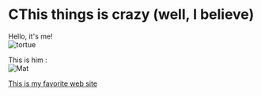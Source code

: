 # CThis things is crazy (well, I believe)

Hello, it's me! <br/>
![tortue](https://user-images.githubusercontent.com/92148602/137504458-6b04b775-c252-4d5f-acba-46c9e3a480dc.png) 

This is him : <br/>
![Mat](https://user-images.githubusercontent.com/92148602/137503993-88037333-fa29-4a8a-8ad4-ec3be6a2e93d.jpg)

[This is my favorite web site](https://phyz.alwaysdata.net)
